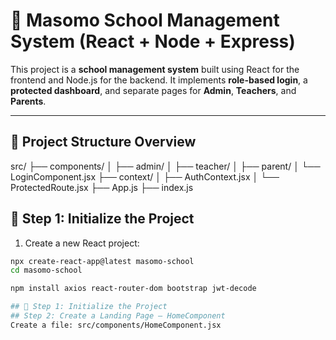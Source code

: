 # 🏫 Masomo School Management System (React + Node + Express)

This project is a **school management system** built using React for the frontend and Node.js for the backend. It implements **role-based login**, a **protected dashboard**, and separate pages for **Admin**, **Teachers**, and **Parents**.

---

## 📁 Project Structure Overview

src/
├── components/
│ ├── admin/
│ ├── teacher/
│ ├── parent/
│ └── LoginComponent.jsx
├── context/
│ ├── AuthContext.jsx
│ └── ProtectedRoute.jsx
├── App.js
├── index.js

## 🧱 Step 1: Initialize the Project

1. Create a new React project:

```bash
npx create-react-app@latest masomo-school
cd masomo-school

npm install axios react-router-dom bootstrap jwt-decode

## 🧱 Step 1: Initialize the Project
## Step 2: Create a Landing Page – HomeComponent
Create a file: src/components/HomeComponent.jsx